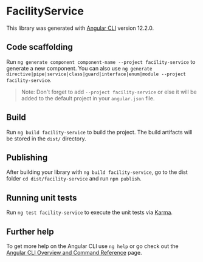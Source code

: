 # FacilityService

This library was generated with [Angular CLI](https://github.com/angular/angular-cli) version 12.2.0.

## Code scaffolding

Run `ng generate component component-name --project facility-service` to generate a new component. You can also use `ng generate directive|pipe|service|class|guard|interface|enum|module --project facility-service`.
> Note: Don't forget to add `--project facility-service` or else it will be added to the default project in your `angular.json` file. 

## Build

Run `ng build facility-service` to build the project. The build artifacts will be stored in the `dist/` directory.

## Publishing

After building your library with `ng build facility-service`, go to the dist folder `cd dist/facility-service` and run `npm publish`.

## Running unit tests

Run `ng test facility-service` to execute the unit tests via [Karma](https://karma-runner.github.io).

## Further help

To get more help on the Angular CLI use `ng help` or go check out the [Angular CLI Overview and Command Reference](https://angular.io/cli) page.
